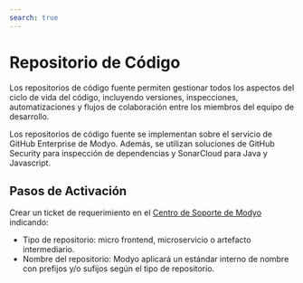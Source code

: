 ```yaml
---
search: true
---
```


# Repositorio de Código

Los repositorios de código fuente permiten gestionar todos los aspectos del ciclo de vida del código, incluyendo versiones, inspecciones, automatizaciones y flujos de colaboración entre los miembros del equipo de desarrollo.

Los repositorios de código fuente se implementan sobre el servicio de GitHub Enterprise de Modyo. Además, se utilizan soluciones de GitHub Security para inspección de dependencias y SonarCloud para Java y Javascript.


## Pasos de Activación
Crear un ticket de requerimiento en el [Centro de Soporte de Modyo](https://support.modyo.com) indicando:
- Tipo de repositorio: micro frontend, microservicio o artefacto intermediario.
- Nombre del repositorio: Modyo aplicará un estándar interno de nombre con prefijos y/o sufijos según el tipo de repositorio.